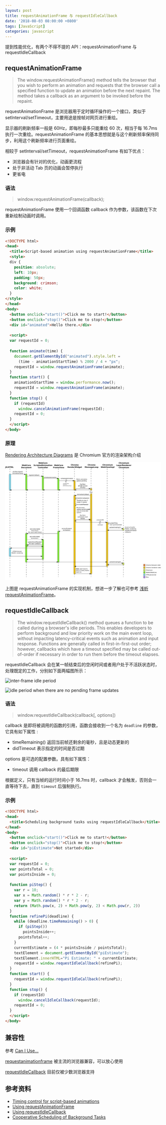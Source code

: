 ```yaml
---
layout: post
title: requestAnimationFrame 与 requestIdleCallback
date: '2018-08-03 08:00:00 +0800'
tags: [JavaScript]
categories: javascript
---
```


提到性能优化，有两个不得不提的 API：requestAnimationFrame 与 requestIdleCallback

## requestAnimationFrame

> The window.requestAnimationFrame() method tells the browser that you wish to perform an animation and requests that the browser call a specified function to update an animation before the next repaint. The method takes a callback as an argument to be invoked before the repaint.

requestAnimationFrame 是浏览器用于定时循环操作的一个接口，类似于 setInterval/setTimeout，主要用途是按帧对网页进行重绘。

显示器的刷新频率一般是 60Hz，即每秒最多只能重绘 60 次，相当于每 16.7ms 执行一次重绘。requestAnimationFrame 的基本思想就是与这个刷新频率保持同步，利用这个刷新频率进行页面重绘。

相较于 setInterval/setTimeout，requestAnimationFrame 有如下优点：

- 浏览器会有针对的优化，动画更流程
- 处于非活动 Tab 页的动画会暂停执行
- 更省电

### 语法

> window.requestAnimationFrame(callback);

requestAnimationFrame 使用一个回调函数 callback 作为参数，该函数在下次重新绘制动画时调用。

### 示例

```html
<!DOCTYPE html>
<head>
  <title>Script-based animation using requestAnimationFrame</title>
  <style>
  div {
    position: absolute;
    left: 10px;
    padding: 50px;
    background: crimson;
    color: white;
  }
</style>
</head>
<body>
  <button onclick="start()">Click me to start!</button>
  <button onclick="stop()">Click me to stop!</button>
  <div id="animated">Hello there.</div>

  <script>
  var requestId = 0;

  function animate(time) {
    document.getElementById("animated").style.left =
      (time - animationStartTime) % 2000 / 4 + "px";
    requestId = window.requestAnimationFrame(animate);
  }
  function start() {
    animationStartTime = window.performance.now();
    requestId = window.requestAnimationFrame(animate);
  }
  function stop() {
    if (requestId)
      window.cancelAnimationFrame(requestId);
    requestId = 0;
  }
  </script>
</body>
```

### 原理

[Rendering Architecture Diagrams](http://www.chromium.org/developers/design-documents/rendering-architecture-diagrams) 是 Chromium 官方的渲染架构介绍

![requestAnimationFrame 实现机制](../resources/chromium-request-anim-frame.png)

上图是 requestAnimationFrame 的实现机制，想进一步了解也可参考 [浅析 requestAnimationFrame](http://taobaofed.org/blog/2017/03/02/thinking-in-request-animation-frame/)。

## requestIdleCallback

> The window.requestIdleCallback() method queues a function to be called during a browser's idle periods. This enables developers to perform background and low priority work on the main event loop, without impacting latency-critical events such as animation and input response. Functions are generally called in first-in-first-out order; however, callbacks which have a timeout specified may be called out-of-order if necessary in order to run them before the timeout elapses.

requestIdleCallback 会在某一帧结束后的空闲时间或者用户处于不活跃状态时，处理既定的工作，分别如下面两幅图所示：

![inter-frame idle period](https://w3c.github.io/requestidlecallback/images/image01.png)

![idle period when there are no pending frame updates](https://w3c.github.io/requestidlecallback/images/image00.png)

### 语法

> window.requestIdleCallback(callback[, options])

callback 是即将被调用的函数的引用，函数会接收到一个名为 `deadline` 的参数，它具有如下属性 :

- timeRemaining() 返回当前帧还剩余的毫秒，且是动态更新的
- didTimeout 表示指定的时间是否过期

options 是可选的配置参数。具有如下属性：

- timeout 调用 callback 的最后期限

根据定义，只有当帧的运行时间小于 16.7ms 时，callback 才会触发，否则会一直等待下去，直到 `timeout` 后强制执行。

### 示例

```html
<!DOCTYPE html>
<head>
  <title>Scheduling background tasks using requestIdleCallback</title>
</head>
<body>
  <button onclick="start()">Click me to start!</button>
  <button onclick="stop()">Click me to stop!</button>
  <div id="piEstimate">Not started</div>

  <script>
  var requestId = 0;
  var pointsTotal = 0;
  var pointsInside = 0;

  function piStep() {
    var r = 10;
    var x = Math.random() * r * 2 - r;
    var y = Math.random() * r * 2 - r;
    return (Math.pow(x, 2) + Math.pow(y, 2) < Math.pow(r, 2))
  }
  function refinePi(deadline) {
    while (deadline.timeRemaining() > 0) {
      if (piStep())
        pointsInside++;
      pointsTotal++;
    }
    currentEstimate = (4 * pointsInside / pointsTotal);
    textElement = document.getElementById("piEstimate");
    textElement.innerHTML="Pi Estimate: " + currentEstimate;
    requestId = window.requestIdleCallback(refinePi);
  }
  function start() {
    requestId = window.requestIdleCallback(refinePi);
  }
  function stop() {
    if (requestId)
      window.cancelIdleCallback(requestId);
    requestId = 0;
  }
  </script>
</body>
```

## 兼容性

参考 [Can I Use...](https://caniuse.com/)

[requestanimationframe](https://caniuse.com/#search=requestAnimationFrame) 被主流的浏览器兼容，可以放心使用

[requestIdleCallback](https://caniuse.com/#search=requestIdleCallback) 目前仅被少数浏览器支持

## 参考资料

- [Timing control for script-based animations](https://www.w3.org/TR/animation-timing/)
- [Using requestAnimationFrame](https://css-tricks.com/using-requestanimationframe/)
- [Using requestIdleCallback](https://developers.google.com/web/updates/2015/08/using-requestidlecallback)
- [Cooperative Scheduling of Background Tasks](https://w3c.github.io/requestidlecallback/)
